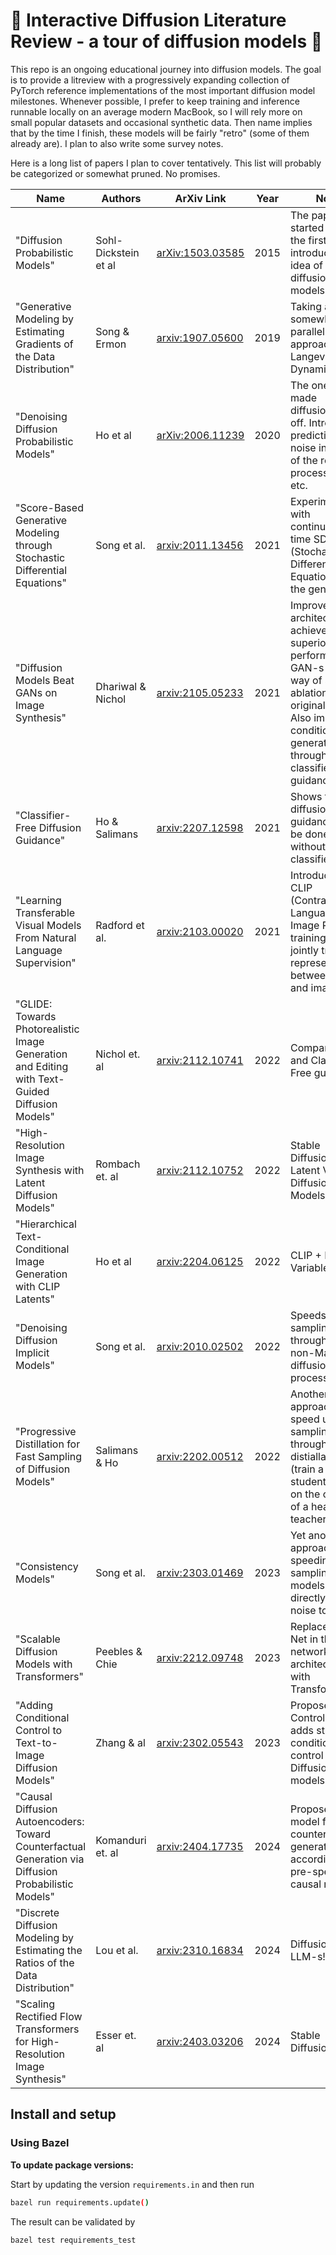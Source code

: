# :construction: Interactive Diffusion Literature Review - a tour of diffusion models :construction:

This repo is an ongoing educational journey into diffusion models. The goal is to provide a litreview with a progressively expanding collection of PyTorch reference implementations of the most important diffusion model milestones. Whenever possible, I prefer to keep training and inference runnable locally on an average modern MacBook, so I will rely more on small popular datasets and occasional synthetic data. Then name implies that by the time I finish, these models will be fairly "retro" (some of them already are). I plan to also write some survey notes.

Here is a long list of papers I plan to cover tentatively. This list will probably be categorized or somewhat pruned. No promises.

| Name                                                               | Authors                   | ArXiv Link                                         | Year | Note                                                               |
|--------------------------------------------------------------------|---------------------------|----------------------------------------------------|------|--------------------------------------------------------------------|
| "Diffusion Probabilistic Models"                                   | Sohl-Dickstein et al      | [arXiv:1503.03585](https://arxiv.org/pdf/1503.03585) | 2015 | The paper that started it all, the first one to introduce the idea of diffusion models. |
| "Generative Modeling by Estimating Gradients of the Data Distribution" | Song & Ermon | [arxiv:1907.05600](https://arxiv.org/abs/1907.05600) | 2019 | Taking a somewhat parallel approach using Langevin Dynamics |
| "Denoising Diffusion Probabilistic Models" | Ho et al | [arXiv:2006.11239](https://arxiv.org/pdf/2006.11239) | 2020 | The one that made diffusions take off. Introduced predicting the noise instead of the reverse process mean, etc. |
| "Score-Based Generative Modeling through Stochastic Differential Equations" | Song et al. | [arxiv:2011.13456](https://arxiv.org/pdf/2011.13456) | 2021 | Experiments with continuous time SDE-s (Stochastic Differential Equations) for the generation. |
| "Diffusion Models Beat GANs on Image Synthesis" | Dhariwal & Nichol | [arxiv:2105.05233](https://arxiv.org/abs/2105.05233) | 2021 | Improve the architecture to achieve superior performance to GAN-s by the way of several ablations of the original setup. Also improves conditioned generation through classifier guidance. |
| "Classifier-Free Diffusion Guidance" | Ho & Salimans | [arxiv:2207.12598](https://arxiv.org/abs/2207.12598)| 2021 | Shows that diffusion guidance can be done without a classifier. |
| "Learning Transferable Visual Models From Natural Language Supervision" | Radford et al. | [arxiv:2103.00020](https://arxiv.org/abs/2103.00020) | 2021 | Introduces CLIP (Contrastive Language-Image Pre-training) which jointly trains representations between texts and images.
| "GLIDE: Towards Photorealistic Image Generation and Editing with Text-Guided Diffusion Models" | Nichol et. al | [arxiv:2112.10741](https://arxiv.org/abs/2112.10741) | 2022 | Compares CLIP and Classifier Free guidance |
| "High-Resolution Image Synthesis with Latent Diffusion Models" | Rombach et. al | [arxiv:2112.10752](https://arxiv.org/abs/2112.10752) | 2022 | Stable Diffusion: Latent Variable Diffusion Models |
| "Hierarchical Text-Conditional Image Generation with CLIP Latents" | Ho et al | [arxiv:2204.06125](https://arxiv.org/abs/2204.06125) | 2022 |CLIP + Latent Variables |
| "Denoising Diffusion Implicit Models" | Song et al. | [arxiv:2010.02502](https://arxiv.org/abs/2010.02502) | 2022 | Speeds up sampling through using a non-Markovian diffusion process. |
| "Progressive Distillation for Fast Sampling of Diffusion Models" | Salimans & Ho | [arxiv:2202.00512](https://arxiv.org/abs/2202.00512) | 2022 |Another approach to speed up sampling through distiallation (train a lighter student model on the output of a heavier teacher model) |
| "Consistency Models" | Song et al. | [arxiv:2303.01469](https://arxiv.org/abs/2303.01469) | 2023 | Yet another approach for speeding up sampling using models that directly map noise to data |
| "Scalable Diffusion Models with Transformers" | Peebles & Chie | [arxiv:2212.09748](https://arxiv.org/abs/2212.09748) | 2023 | Replace the U-Net in the network architecture with Transformers |
| "Adding Conditional Control to Text-to-Image Diffusion Models" | Zhang & al | [arxiv:2302.05543](https://arxiv.org/abs/2302.05543) | 2023 | Proposes ControlNet that adds strong conditioning control to Diffusion models. |
| "Causal Diffusion Autoencoders: Toward Counterfactual Generation via Diffusion Probabilistic Models" | Komanduri et. al | [arxiv:2404.17735](https://arxiv.org/pdf/2404.17735) | 2024 | Proposes a model for counterfactual generation according to a pre-specified causal model. |
| "Discrete Diffusion Modeling by Estimating the Ratios of the Data Distribution" | Lou et al. | [arxiv:2310.16834](https://arxiv.org/abs/2310.16834) | 2024 | Diffusion for LLM-s! |
| "Scaling Rectified Flow Transformers for High-Resolution Image Synthesis" | Esser et. al | [arxiv:2403.03206](https://arxiv.org/pdf/2403.03206) | 2024 | Stable Diffusion 3 |

## Install and setup

### Using Bazel

**To update package versions:**

Start by updating the version `requirements.in` and then run

```bash
bazel run requirements.update()
```

The result can be validated by

```bash
bazel test requirements_test
```

